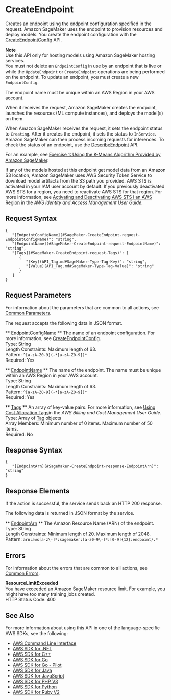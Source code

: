# CreateEndpoint<a name="API_CreateEndpoint"></a>

Creates an endpoint using the endpoint configuration specified in the request\. Amazon SageMaker uses the endpoint to provision resources and deploy models\. You create the endpoint configuration with the [CreateEndpointConfig](https://docs.aws.amazon.com/sagemaker/latest/dg/API_CreateEndpointConfig.html) API\. 

**Note**  
 Use this API only for hosting models using Amazon SageMaker hosting services\.   
 You must not delete an `EndpointConfig` in use by an endpoint that is live or while the `UpdateEndpoint` or `CreateEndpoint` operations are being performed on the endpoint\. To update an endpoint, you must create a new `EndpointConfig`\.

The endpoint name must be unique within an AWS Region in your AWS account\. 

When it receives the request, Amazon SageMaker creates the endpoint, launches the resources \(ML compute instances\), and deploys the model\(s\) on them\. 

When Amazon SageMaker receives the request, it sets the endpoint status to `Creating`\. After it creates the endpoint, it sets the status to `InService`\. Amazon SageMaker can then process incoming requests for inferences\. To check the status of an endpoint, use the [DescribeEndpoint](https://docs.aws.amazon.com/sagemaker/latest/dg/API_DescribeEndpoint.html) API\.

For an example, see [Exercise 1: Using the K\-Means Algorithm Provided by Amazon SageMaker](https://docs.aws.amazon.com/sagemaker/latest/dg/ex1.html)\. 

If any of the models hosted at this endpoint get model data from an Amazon S3 location, Amazon SageMaker uses AWS Security Token Service to download model artifacts from the S3 path you provided\. AWS STS is activated in your IAM user account by default\. If you previously deactivated AWS STS for a region, you need to reactivate AWS STS for that region\. For more information, see [Activating and Deactivating AWS STS i an AWS Region](http://docs.aws.amazon.com/IAM/latest/UserGuide/id_credentials_temp_enable-regions.html) in the *AWS Identity and Access Management User Guide*\.

## Request Syntax<a name="API_CreateEndpoint_RequestSyntax"></a>

```
{
   "[EndpointConfigName](#SageMaker-CreateEndpoint-request-EndpointConfigName)": "string",
   "[EndpointName](#SageMaker-CreateEndpoint-request-EndpointName)": "string",
   "[Tags](#SageMaker-CreateEndpoint-request-Tags)": [ 
      { 
         "[Key](API_Tag.md#SageMaker-Type-Tag-Key)": "string",
         "[Value](API_Tag.md#SageMaker-Type-Tag-Value)": "string"
      }
   ]
}
```

## Request Parameters<a name="API_CreateEndpoint_RequestParameters"></a>

For information about the parameters that are common to all actions, see [Common Parameters](CommonParameters.md)\.

The request accepts the following data in JSON format\.

 ** [EndpointConfigName](#API_CreateEndpoint_RequestSyntax) **   <a name="SageMaker-CreateEndpoint-request-EndpointConfigName"></a>
The name of an endpoint configuration\. For more information, see [CreateEndpointConfig](https://docs.aws.amazon.com/sagemaker/latest/dg/API_CreateEndpointConfig.html)\.   
Type: String  
Length Constraints: Maximum length of 63\.  
Pattern: `^[a-zA-Z0-9](-*[a-zA-Z0-9])*`   
Required: Yes

 ** [EndpointName](#API_CreateEndpoint_RequestSyntax) **   <a name="SageMaker-CreateEndpoint-request-EndpointName"></a>
The name of the endpoint\. The name must be unique within an AWS Region in your AWS account\.  
Type: String  
Length Constraints: Maximum length of 63\.  
Pattern: `^[a-zA-Z0-9](-*[a-zA-Z0-9])*`   
Required: Yes

 ** [Tags](#API_CreateEndpoint_RequestSyntax) **   <a name="SageMaker-CreateEndpoint-request-Tags"></a>
An array of key\-value pairs\. For more information, see [Using Cost Allocation Tags](https://docs.aws.amazon.com/awsaccountbilling/latest/aboutv2/cost-alloc-tags.html#allocation-what)in the *AWS Billing and Cost Management User Guide*\.   
Type: Array of [Tag](API_Tag.md) objects  
Array Members: Minimum number of 0 items\. Maximum number of 50 items\.  
Required: No

## Response Syntax<a name="API_CreateEndpoint_ResponseSyntax"></a>

```
{
   "[EndpointArn](#SageMaker-CreateEndpoint-response-EndpointArn)": "string"
}
```

## Response Elements<a name="API_CreateEndpoint_ResponseElements"></a>

If the action is successful, the service sends back an HTTP 200 response\.

The following data is returned in JSON format by the service\.

 ** [EndpointArn](#API_CreateEndpoint_ResponseSyntax) **   <a name="SageMaker-CreateEndpoint-response-EndpointArn"></a>
The Amazon Resource Name \(ARN\) of the endpoint\.  
Type: String  
Length Constraints: Minimum length of 20\. Maximum length of 2048\.  
Pattern: `arn:aws[a-z\-]*:sagemaker:[a-z0-9\-]*:[0-9]{12}:endpoint/.*` 

## Errors<a name="API_CreateEndpoint_Errors"></a>

For information about the errors that are common to all actions, see [Common Errors](CommonErrors.md)\.

 **ResourceLimitExceeded**   
 You have exceeded an Amazon SageMaker resource limit\. For example, you might have too many training jobs created\.   
HTTP Status Code: 400

## See Also<a name="API_CreateEndpoint_SeeAlso"></a>

For more information about using this API in one of the language\-specific AWS SDKs, see the following:
+  [AWS Command Line Interface](https://docs.aws.amazon.com/goto/aws-cli/sagemaker-2017-07-24/CreateEndpoint) 
+  [AWS SDK for \.NET](https://docs.aws.amazon.com/goto/DotNetSDKV3/sagemaker-2017-07-24/CreateEndpoint) 
+  [AWS SDK for C\+\+](https://docs.aws.amazon.com/goto/SdkForCpp/sagemaker-2017-07-24/CreateEndpoint) 
+  [AWS SDK for Go](https://docs.aws.amazon.com/goto/SdkForGoV1/sagemaker-2017-07-24/CreateEndpoint) 
+  [AWS SDK for Go \- Pilot](https://docs.aws.amazon.com/goto/SdkForGoPilot/sagemaker-2017-07-24/CreateEndpoint) 
+  [AWS SDK for Java](https://docs.aws.amazon.com/goto/SdkForJava/sagemaker-2017-07-24/CreateEndpoint) 
+  [AWS SDK for JavaScript](https://docs.aws.amazon.com/goto/AWSJavaScriptSDK/sagemaker-2017-07-24/CreateEndpoint) 
+  [AWS SDK for PHP V3](https://docs.aws.amazon.com/goto/SdkForPHPV3/sagemaker-2017-07-24/CreateEndpoint) 
+  [AWS SDK for Python](https://docs.aws.amazon.com/goto/boto3/sagemaker-2017-07-24/CreateEndpoint) 
+  [AWS SDK for Ruby V2](https://docs.aws.amazon.com/goto/SdkForRubyV2/sagemaker-2017-07-24/CreateEndpoint) 
